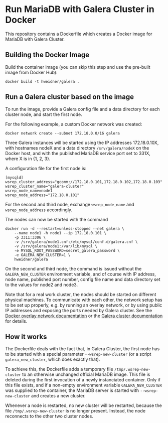 Run MariaDB with Galera Cluster in Docker
=========================================

This repository contains a Dockerfile which creates a Docker image for
MariaDB with Galera Cluster.

Building the Docker Image
-------------------------

Build the container image (you can skip this step and use the pre-built
image from Docker Hub):

	docker build -t hweidner/galera .

Run a Galera cluster based on the image
---------------------------------------

To run the image, provide a Galera config file and a data directory
for each cluster node, and start the first node.

For the following example, a custom Docker network was created:

	docker network create --subnet 172.18.0.0/16 galera

Three Galera instances will be started using the IP addresses 172.18.0.10X,
with hostnames nodeX and a data directory ```/srv/galera/nodeX``` on the
Docker host, and with the published MariaDB service port set to 331X,
where X is in {1, 2, 3}.

A configuration file for the first node is:

	[mysqld]
	wsrep_cluster_address="gcomm://172.18.0.101,172.18.0.102,172.18.0.103"
	wsrep_cluster_name="galera-cluster"
	wsrep_node_name=node1
	wsrep_node_address="172.18.0.101"

For the second and third node, exchange ```wsrep_node_name``` and
```wsrep_node_address``` accordingly.

The nodes can now be started with the command

	docker run -d --restart=unless-stopped --net galera \
		--name node1 -h node1 --ip 172.18.0.101 \
		-p 3311:3306 \
		-v /srv/galera/node1.cnf:/etc/mysql/conf.d/galera.cnf \
		-v /srv/galera/node1:/var/lib/mysql \
		-e MYSQL_ROOT_PASSWORD=secret_galera_password \
		-e GALERA_NEW_CLUSTER=1 \
		hweidner/galera

On the second and third node, the command is issued without the
```GALERA_NEW_CLUSTER``` environment variable, and of course with
IP address, node name, published port number, config file name and
data directory set to the values for node2 and node3.

Note that for a real work cluster, the nodes should be started on
different physical machines. To communicate with each other, the network
setup has to be set up properly, e.g. by running an overlay network,
or by using public IP addresses and exposing the ports needed by Galera
cluster. See the
[Docker overlay network documentation](https://docs.docker.com/network/network-tutorial-overlay/)
or the
[Galera cluster documentation](http://galeracluster.com/documentation-webpages/firewallsettings.html)
for details.

How it works
------------

The Dockerfile deals with the fact that, in Galera
Cluster, the first node has to be started with a special parameter
```--wsrep-new-cluster``` (or a script ```galera_new_cluster```, which
does exactly that).

To achieve this, the Dockerfile adds a temporary file
```/tmp/.wsrep-new-cluster``` to an otherwise unchanged official
MariaDB image. This file is deleted during the first invocation of a
newly instanciated container. Only if this file exists, and if a
non-empty environment variable ```GALERA_NEW_CLUSTER``` was supplied
to the container, the MariaDB server is started with
```--wsrep-new-cluster``` and creates a new cluster.

Whenever a node is restarted, no new cluster will be restarted, because
the file ```/tmp/.wsrep-new-cluster``` is no longer present. Instead,
the node reconnects to the other two cluster nodes.
